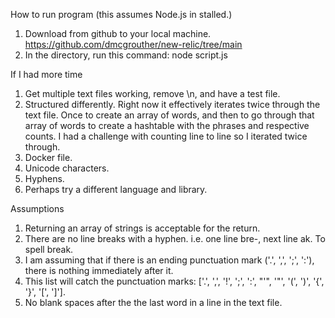 How to run program (this assumes Node.js in stalled.)
1. Download from github to your local machine. https://github.com/dmcgrouther/new-relic/tree/main
2. In the directory, run this command: node script.js


If I had more time
1. Get multiple text files working, remove \n, and have a test file. 
2. Structured differently. Right now it effectively iterates twice through the text file. Once to create an array of words, and then to go through that array of words to create a hashtable with the phrases and respective counts. I had a challenge with counting line to line so I iterated twice through. 
3. Docker file.
4. Unicode characters.
5. Hyphens.
6. Perhaps try a different language and library. 

Assumptions
1. Returning an array of strings is acceptable for the return.
2. There are no line breaks with a hyphen. i.e. one line bre-, next line ak. To spell break. 
3. I am assuming that if there is an ending punctuation mark ('.', ',', ';', ':'), there is nothing immediately after it. 
4. This list will catch the punctuation marks: ['.', ',', '!', ';', ':', "'", '"', '(', ')', '{', '}', '[', ']'].
5. No blank spaces after the the last word in a line in the text file.